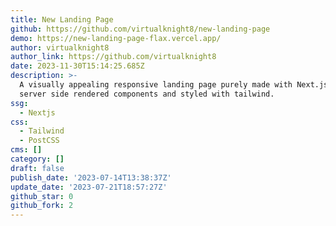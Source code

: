 ```yaml
---
title: New Landing Page
github: https://github.com/virtualknight8/new-landing-page
demo: https://new-landing-page-flax.vercel.app/
author: virtualknight8
author_link: https://github.com/virtualknight8
date: 2023-11-30T15:14:25.685Z
description: >-
  A visually appealing responsive landing page purely made with Next.js using
  server side rendered components and styled with tailwind.
ssg:
  - Nextjs
css:
  - Tailwind
  - PostCSS
cms: []
category: []
draft: false
publish_date: '2023-07-14T13:38:37Z'
update_date: '2023-07-21T18:57:27Z'
github_star: 0
github_fork: 2
---
```

